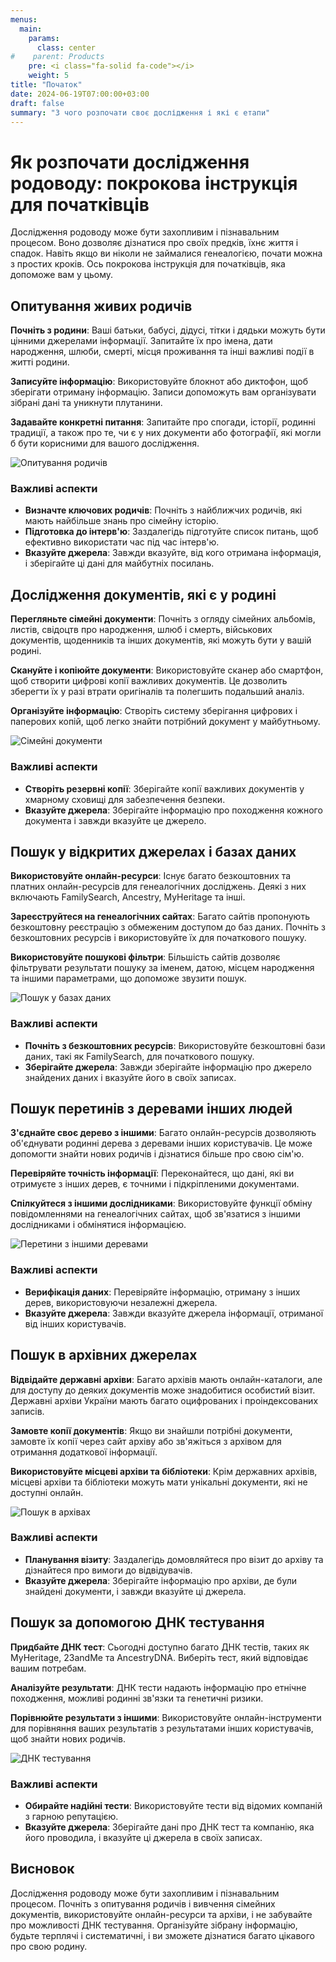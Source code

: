 ```yaml
---
menus:
  main:
    params:
      class: center
#    parent: Products
    pre: <i class="fa-solid fa-code"></i>
    weight: 5
title: "Початок"
date: 2024-06-19T07:00:00+03:00
draft: false
summary: "З чого розпочати своє дослідження і які є етапи"
---
```


# Як розпочати дослідження родоводу: покрокова інструкція для початківців

Дослідження родоводу може бути захопливим і пізнавальним процесом. Воно дозволяє дізнатися про своїх предків, їхнє життя і спадок. Навіть якщо ви ніколи не займалися генеалогією, почати можна з простих кроків. Ось покрокова інструкція для початківців, яка допоможе вам у цьому.

## Опитування живих родичів

**Почніть з родини**: Ваші батьки, бабусі, дідусі, тітки і дядьки можуть бути цінними джерелами інформації. Запитайте їх про імена, дати народження, шлюби, смерті, місця проживання та інші важливі події в житті родини.

**Записуйте інформацію**: Використовуйте блокнот або диктофон, щоб зберігати отриману інформацію. Записи допоможуть вам організувати зібрані дані та уникнути плутанини.

**Задавайте конкретні питання**: Запитайте про спогади, історії, родинні традиції, а також про те, чи є у них документи або фотографії, які могли б бути корисними для вашого дослідження.

![Опитування родичів](/images/family-interview.jpg)

### Важливі аспекти

- **Визначте ключових родичів**: Почніть з найближчих родичів, які мають найбільше знань про сімейну історію.
- **Підготовка до інтерв'ю**: Заздалегідь підготуйте список питань, щоб ефективно використати час під час інтерв'ю.
- **Вказуйте джерела**: Завжди вказуйте, від кого отримана інформація, і зберігайте ці дані для майбутніх посилань.

## Дослідження документів, які є у родині

**Перегляньте сімейні документи**: Почніть з огляду сімейних альбомів, листів, свідоцтв про народження, шлюб і смерть, військових документів, щоденників та інших документів, які можуть бути у вашій родині.

**Скануйте і копіюйте документи**: Використовуйте сканер або смартфон, щоб створити цифрові копії важливих документів. Це дозволить зберегти їх у разі втрати оригіналів та полегшить подальший аналіз.

**Організуйте інформацію**: Створіть систему зберігання цифрових і паперових копій, щоб легко знайти потрібний документ у майбутньому.

![Сімейні документи](https://example.com/images/family-documents.jpg)

### Важливі аспекти

- **Створіть резервні копії**: Зберігайте копії важливих документів у хмарному сховищі для забезпечення безпеки.
- **Вказуйте джерела**: Зберігайте інформацію про походження кожного документа і завжди вказуйте це джерело.

## Пошук у відкритих джерелах і базах даних

**Використовуйте онлайн-ресурси**: Існує багато безкоштовних та платних онлайн-ресурсів для генеалогічних досліджень. Деякі з них включають FamilySearch, Ancestry, MyHeritage та інші.

**Зареєструйтеся на генеалогічних сайтах**: Багато сайтів пропонують безкоштовну реєстрацію з обмеженим доступом до баз даних. Почніть з безкоштовних ресурсів і використовуйте їх для початкового пошуку.

**Використовуйте пошукові фільтри**: Більшість сайтів дозволяє фільтрувати результати пошуку за іменем, датою, місцем народження та іншими параметрами, що допоможе звузити пошук.

![Пошук у базах даних](/images/myheritage-records-match.png)

### Важливі аспекти

- **Почніть з безкоштовних ресурсів**: Використовуйте безкоштовні бази даних, такі як FamilySearch, для початкового пошуку.
- **Зберігайте джерела**: Завжди зберігайте інформацію про джерело знайдених даних і вказуйте його в своїх записах.

## Пошук перетинів з деревами інших людей

**З'єднайте своє дерево з іншими**: Багато онлайн-ресурсів дозволяють об'єднувати родинні дерева з деревами інших користувачів. Це може допомогти знайти нових родичів і дізнатися більше про свою сім'ю.

**Перевіряйте точність інформації**: Переконайтеся, що дані, які ви отримуєте з інших дерев, є точними і підкріпленими документами.

**Спілкуйтеся з іншими дослідниками**: Використовуйте функції обміну повідомленнями на генеалогічних сайтах, щоб зв'язатися з іншими дослідниками і обмінятися інформацією.

![Перетини з іншими деревами](/images/myheritage-tree.jpg)

### Важливі аспекти

- **Верифікація даних**: Перевіряйте інформацію, отриману з інших дерев, використовуючи незалежні джерела.
- **Вказуйте джерела**: Завжди вказуйте джерела інформації, отриманої від інших користувачів.

## Пошук в архівних джерелах

**Відвідайте державні архіви**: Багато архівів мають онлайн-каталоги, але для доступу до деяких документів може знадобитися особистий візит. Державні архіви України мають багато оцифрованих і проіндексованих записів.

**Замовте копії документів**: Якщо ви знайшли потрібні документи, замовте їх копії через сайт архіву або зв'яжіться з архівом для отримання додаткової інформації.

**Використовуйте місцеві архіви та бібліотеки**: Крім державних архівів, місцеві архіви та бібліотеки можуть мати унікальні документи, які не доступні онлайн.

![Пошук в архівах](/images/archive-search.png)

### Важливі аспекти

- **Планування візиту**: Заздалегідь домовляйтеся про візит до архіву та дізнайтеся про вимоги до відвідувачів.
- **Вказуйте джерела**: Зберігайте інформацію про архіви, де були знайдені документи, і завжди вказуйте ці джерела.

## Пошук за допомогою ДНК тестування

**Придбайте ДНК тест**: Сьогодні доступно багато ДНК тестів, таких як MyHeritage, 23andMe та AncestryDNA. Виберіть тест, який відповідає вашим потребам.

**Аналізуйте результати**: ДНК тести надають інформацію про етнічне походження, можливі родинні зв'язки та генетичні ризики.

**Порівнюйте результати з іншими**: Використовуйте онлайн-інструменти для порівняння ваших результатів з результатами інших користувачів, щоб знайти нових родичів.

![ДНК тестування](https://example.com/images/dna-testing.jpg)

### Важливі аспекти

- **Обирайте надійні тести**: Використовуйте тести від відомих компаній з гарною репутацією.
- **Вказуйте джерела**: Зберігайте дані про ДНК тест та компанію, яка його проводила, і вказуйте ці джерела в своїх записах.

## Висновок

Дослідження родоводу може бути захопливим і пізнавальним процесом. Почніть з опитування родичів і вивчення сімейних документів, використовуйте онлайн-ресурси та архіви, і не забувайте про можливості ДНК тестування. Організуйте зібрану інформацію, будьте терплячі і систематичні, і ви зможете дізнатися багато цікавого про свою родину.
